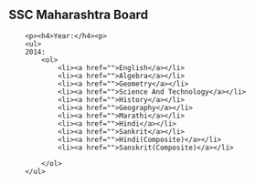 
<html>
<title>
Previous Years' Examination Papers
</title>

<style type="text/css">
	


</style>

<body>
	<p><h2>SSC Maharashtra Board</h2></p>
		
		<p><h4>Year:</h4><p>
		<ul>
		2014:
			<ol>
				<li><a href="">English</a></li>
				<li><a href="">Algebra</a></li>
				<li><a href="">Geometry</a></li>
			    <li><a href="">Science And Technology</a></li>
				<li><a href="">History</a></li>
				<li><a href="">Geography</a></li>
				<li><a href="">Marathi</a></li>
				<li><a href="">Hindi</a></li>
				<li><a href="">Sankrit</a></li>
				<li><a href="">Hindi(Composite)</a></li>
				<li><a href="">Sanskrit(Composite)</a></li>
				
			</ol>
		</ul>
</body>
</html>
		
